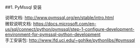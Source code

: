 ##1. PyMssql 安装<br>

说明文档:    http://www.pymssql.org/en/stable/intro.html    <br>
微软说明文档: https://docs.microsoft.com/en-us/sql/connect/python/pymssql/step-1-configure-development-environment-for-pymssql-python-development <br>
手工安装包:  http://www.lfd.uci.edu/~gohlke/pythonlibs/#pymssql <br>
      
